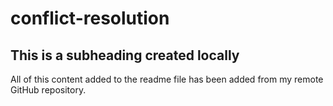 # conflict-resolution

## This is a subheading created locally


All of this content added to the readme file has been added from my remote GitHub repository.

